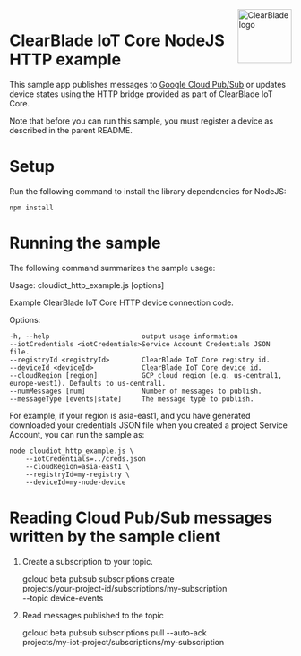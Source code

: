 <img src="https://avatars2.githubusercontent.com/u/2810941?v=3&s=96" alt="ClearBlade logo" title="ClearBlade IoT Core" align="right" height="96" width="96"/>

# ClearBlade IoT Core NodeJS HTTP example

This sample app publishes messages to [Google Cloud Pub/Sub](pubsub) or updates
device states using the HTTP bridge provided as part of ClearBlade IoT Core.

Note that before you can run this sample, you must register a device as
described in the parent README.

[pubsub]: https://cloud.google.com/pubsub/docs

# Setup

Run the following command to install the library dependencies for NodeJS:

    npm install

# Running the sample

The following command summarizes the sample usage:

Usage: cloudiot_http_example.js [options]

Example ClearBlade IoT Core HTTP device connection code.

Options:

    -h, --help                       output usage information
    --iotCredentials <iotCredentials>Service Account Credentials JSON file.
    --registryId <registryId>        ClearBlade IoT Core registry id.
    --deviceId <deviceId>            ClearBlade IoT Core device id.
    --cloudRegion [region]           GCP cloud region (e.g. us-central1, europe-west1). Defaults to us-central1.
    --numMessages [num]              Number of messages to publish.
    --messageType [events|state]     The message type to publish.

For example, if your region is asia-east1, and you have generated downloaded your credentials JSON file when you created a project Service Account, you can run the sample as:

    node cloudiot_http_example.js \
        --iotCredentials=../creds.json
        --cloudRegion=asia-east1 \
        --registryId=my-registry \
        --deviceId=my-node-device

# Reading Cloud Pub/Sub messages written by the sample client

1.  Create a subscription to your topic.

    gcloud beta pubsub subscriptions create \
    projects/your-project-id/subscriptions/my-subscription \
    --topic device-events

2.  Read messages published to the topic

    gcloud beta pubsub subscriptions pull --auto-ack \
    projects/my-iot-project/subscriptions/my-subscription
